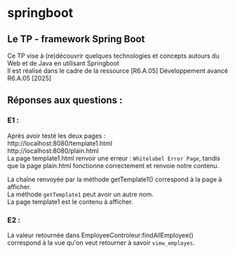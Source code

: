 # springboot

## Le TP - framework Spring Boot

Ce TP vise à (re)découvrir quelques technologies et concepts autours du Web et de Java en utilisant Springboot  
Il est réalisé dans le cadre de la ressource [R6.A.05] Développement avancé R6.A.05 [2025]  

## Réponses aux questions : 

### E1 : 

Après avoir testé les deux pages :  
http://localhost:8080/template1.html  
http://localhost:8080/plain.html  
La page template1.html renvoir une erreur : `Whitelabel Error Page`, tandis que la page plain.html fonctionne correctement et renvoie notre contenu.  

La chaîne renvoyée par la méthode getTemplate1() correspond à la page à afficher.  
La méthode `getTemplate1` peut avoir un autre nom.  
La page template1 est le contenu à afficher.  

### E2 : 

La valeur retournée dans EmployeeControleur:findAllEmployee() correspond à la vue qu'on veut retourner à savoir `view_employes`.


